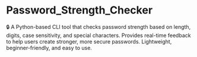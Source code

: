 # Password_Strength_Checker
🔒 A Python-based CLI tool that checks password strength based on length, digits, case sensitivity, and special characters. Provides real-time feedback to help users create stronger, more secure passwords. Lightweight, beginner-friendly, and easy to use.
